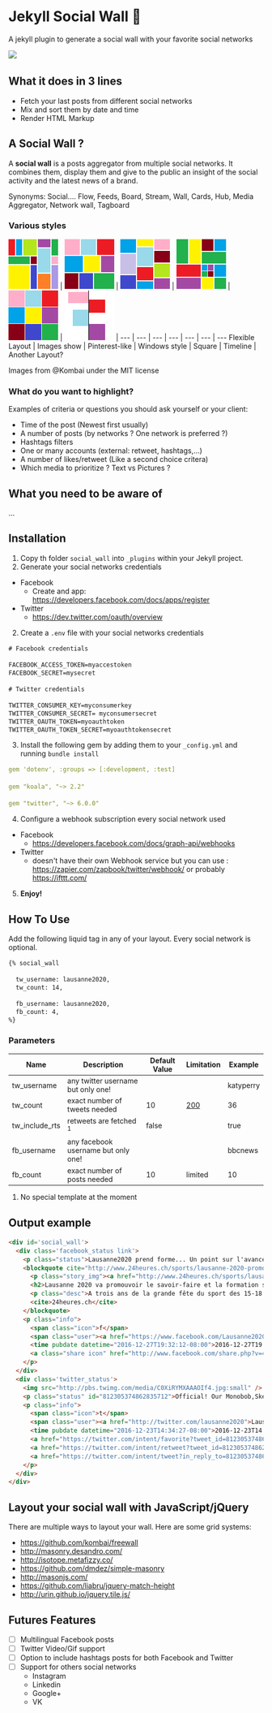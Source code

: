 # Jekyll Social Wall :barber:
A jekyll plugin to generate a social wall with your favorite social networks

![](i/render_example.png)

## What it does in 3 lines
 * Fetch your last posts from different social networks
 * Mix and sort them by date and time
 * Render HTML Markup

## A Social Wall ?

A **social wall** is a posts aggregator from multiple social networks. It combines them, display them and give to the public an insight of the social activity and the latest news of a brand.

Synonyms: Social.... Flow, Feeds, Board, Stream, Wall, Cards, Hub, Media Aggregator, Network wall, Tagboard

### Various styles

[![](i/social_wall-1c968.png)](https://github.com/kombai/freewall)  | [![](i/social_wall-87882.png)](https://github.com/kombai/freewall)  | [![](i/social_wall-2780a.png)](https://github.com/kombai/freewall)  |  [![](i/social_wall-4a303.png)](https://github.com/kombai/freewall) | ![](i/social_wall-square.png) | ![](i/social_wall-timeline.png) |
 --- | --- | --- | --- | --- | --- | ---
 Flexible Layout | Images show | Pinterest-like | Windows style | Square |  Timeline | Another Layout?

Images from @Kombai under the MIT license

### What do you want to highlight?
Examples of criteria or questions you should ask yourself or your client:

 - Time of the post (Newest first usually)
 - A number of posts (by networks ? One network is preferred ?)
 - Hashtags filters
 - One or many accounts (external: retweet, hashtags,...)
 - A number of likes/retweet (Like a second choice critera)
 - Which media to prioritize ? Text vs Pictures ?

## What you need to be aware of
...


## Installation

1. Copy th folder `social_wall`  into `_plugins`  within your Jekyll project.
2. Generate your social networks credentials
 - Facebook
    - Create and app: https://developers.facebook.com/docs/apps/register
 - Twitter
    - https://dev.twitter.com/oauth/overview
2. Create a `.env` file with your social networks credentials

  ```
  # Facebook credentials

  FACEBOOK_ACCESS_TOKEN=myaccestoken
  FACEBOOK_SECRET=mysecret

  # Twitter credentials

  TWITTER_CONSUMER_KEY=myconsumerkey
  TWITTER_CONSUMER_SECRET= myconsumersecret
  TWITTER_OAUTH_TOKEN=myoauthtoken
  TWITTER_OAUTH_TOKEN_SECRET=myoauthtokensecret
  ```
3. Install the following gem by adding them to your `_config.yml` and running `bundle install`

  ```yaml
  gem 'dotenv', :groups => [:development, :test]

  gem "koala", "~> 2.2"

  gem "twitter", "~> 6.0.0"
  ```
4. Configure a webhook subscription every social network used
 - Facebook
    - https://developers.facebook.com/docs/graph-api/webhooks
 - Twitter
    - doesn't have their own Webhook service but you can use : https://zapier.com/zapbook/twitter/webhook/ or probably https://ifttt.com/
5. **Enjoy!**

## How To Use
Add the following liquid tag in any of your layout. Every social network is optional.

```liquid
{% social_wall

  tw_username: lausanne2020,
  tw_count: 14,

  fb_username: lausanne2020,
  fb_count: 4,
%}
```

### Parameters

Name| Description|Default Value| Limitation | Example
----|----|----|----|----
tw_username| any twitter username but only one! |  | | katyperry
tw_count| exact number of tweets needed| 10 | [200](https://dev.twitter.com/rest/reference/get/statuses/user_timeline#parameters) | 36
tw_include_rts| retweets are fetched <sup>1</sup> | false | | true
fb_username| any facebook username but only one! | | | bbcnews
fb_count| exact number of posts needed| 10 | limited | 10

1. No special template at the moment

## Output example

```html
<div id='social_wall'>
  <div class='facebook_status link'>
    <p class="status">Lausanne2020 prend forme... Un point sur l'avancement des préparatifs, à (presque!) trois ans de la cérémonie d'ouverture!<a class="hashtag" href="https://www.facebook.com/hashtag/Lausanne2020">#Lausanne2020</a> <a class="hashtag" href="https://www.facebook.com/hashtag/thisiswhereitstarts">#thisiswhereitstarts</a> <a class="hashtag" href="https://www.facebook.com/hashtag/IloveYOG">#IloveYOG</a> <a class="hashtag" href="https://www.facebook.com/hashtag/24heures">#24heures</a></p>
    <blockquote cite="http://www.24heures.ch/sports/lausanne-2020-promouvoir-savoirfaire-formation-suisse/story/15546197">
      <p class="story_img"><a href="http://www.24heures.ch/sports/lausanne-2020-promouvoir-savoirfaire-formation-suisse/story/15546197"><img src="https://external.xx.fbcdn.net/safe_image.php?d=AQDRiWmt_TeB8kt1&w=130&h=130&url=http%3A%2F%2Fmcdn.newsnetz.ch%2Fstory%2F1%2F5%2F5%2F15546197%2Fpictures%2F1%2Fteaser_t_1024.jpg%3F1&cfs=1&sx=0&sy=0&sw=682&sh=682&_nc_hash=AQDWLuD6ChUhJcaG"></a></p>
      <h2>Lausanne 2020 va promouvoir le savoir-faire et la formation suisse</h2>
      <p class="desc">A trois ans de la grande fête du sport des 15-18 ans, les universités, les services cantonaux de l’éducation, les hautes écoles et la filière de l’apprentissage s’activent en coulisses.</p>
      <cite>24heures.ch</cite>
    </blockquote>
    <p class="info">
      <span class="icon">f</span>
      <span class="user"><a href="https://www.facebook.com/Lausanne2020">Lausanne2020</a></span>
      <time pubdate datetime="2016-12-27T19:32:12-08:00">2016-12-27T19:32:12-08:00</time>
      <a class="share icon" href="http://www.facebook.com/share.php?v=4&amp;src=bm&amp;u=http%3A%2F%2Fwww.24heures.ch%2Fsports%2Flausanne-2020-promouvoir-savoirfaire-formation-suisse%2Fstory%2F15546197"></a>
    </p>
  </div>
  <div class='twitter_status'>
    <img src="http://pbs.twimg.com/media/C0XiRYMXAAAOIf4.jpg:small" />
    <p class="status" id="812305374862835712">Official! Our Monobob,Skeleton &amp;Luge events will take place on the Olympic site of St-Moritz! <a href="https://t.co/lVMVg9Ca6W">https://t.co/lVMVg9Ca6W</a> <a class="mention" href="http://twitter.com/IBSFsliding">@IBSFsliding</a> <a class="mention" href="http://twitter.com/FIL_Luge">@FIL_Luge</a> </p>
    <p class="info">
      <span class="icon">t</span>
      <span class="user"><a href="http://twitter.com/lausanne2020">Lausanne 2020</a></span>
      <time pubdate datetime="2016-12-23T14:34:27-08:00">2016-12-23T14:34:27-08:00</time>
      <a href="https://twitter.com/intent/favorite?tweet_id=812305374862835712" class="favorite icon">R</a>
      <a href="https://twitter.com/intent/retweet?tweet_id=812305374862835712" class="retweet icon">J</a>
      <a href="https://twitter.com/intent/tweet?in_reply_to=812305374862835712" class="tweet icon">h</a>
    </p>
  </div>
</div>
```

## Layout your social wall with JavaScript/jQuery
There are multiple ways to layout your wall. Here are some grid systems:

   * https://github.com/kombai/freewall
   * http://masonry.desandro.com/
   * http://isotope.metafizzy.co/
   * https://github.com/dmdez/simple-masonry
   * http://masonjs.com/
   * https://github.com/liabru/jquery-match-height
   * http://urin.github.io/jquery.tile.js/


## Futures Features
- [ ] Multilingual Facebook posts
- [ ] Twitter Video/Gif support
- [ ] Option to include hashtags posts for both Facebook and Twitter
- [ ] Support for others social networks
  - Instagram
  - Linkedin
  - Google+
  - VK
